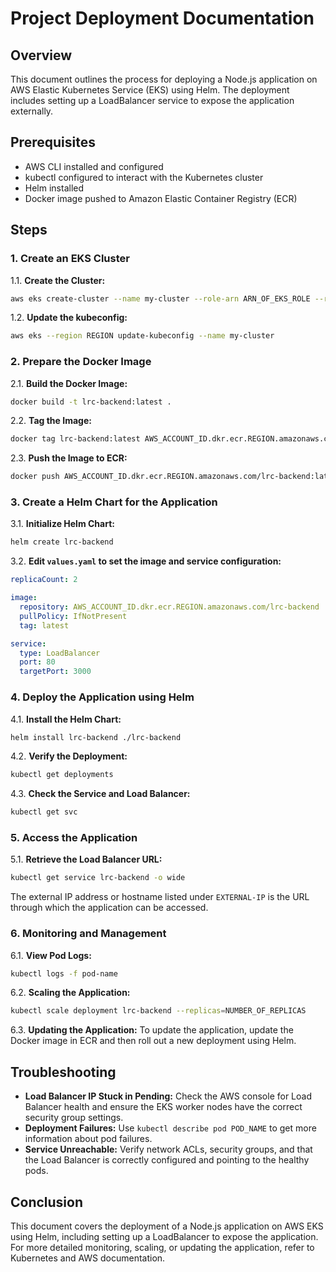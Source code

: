 # Project Deployment Documentation

## Overview

This document outlines the process for deploying a Node.js application on AWS Elastic Kubernetes Service (EKS) using Helm. The deployment includes setting up a LoadBalancer service to expose the application externally.

## Prerequisites

- AWS CLI installed and configured
- kubectl configured to interact with the Kubernetes cluster
- Helm installed
- Docker image pushed to Amazon Elastic Container Registry (ECR)

## Steps

### 1. Create an EKS Cluster

1.1. **Create the Cluster:**
```bash
aws eks create-cluster --name my-cluster --role-arn ARN_OF_EKS_ROLE --resources-vpc-config subnetIds=SUBNET_ID_LIST,securityGroupIds=SECURITY_GROUP_ID_LIST
```

1.2. **Update the kubeconfig:**
```bash
aws eks --region REGION update-kubeconfig --name my-cluster
```

### 2. Prepare the Docker Image

2.1. **Build the Docker Image:**
```bash
docker build -t lrc-backend:latest .
```

2.2. **Tag the Image:**
```bash
docker tag lrc-backend:latest AWS_ACCOUNT_ID.dkr.ecr.REGION.amazonaws.com/lrc-backend:latest
```

2.3. **Push the Image to ECR:**
```bash
docker push AWS_ACCOUNT_ID.dkr.ecr.REGION.amazonaws.com/lrc-backend:latest
```

### 3. Create a Helm Chart for the Application

3.1. **Initialize Helm Chart:**
```bash
helm create lrc-backend
```

3.2. **Edit `values.yaml` to set the image and service configuration:**

```yaml
replicaCount: 2

image:
  repository: AWS_ACCOUNT_ID.dkr.ecr.REGION.amazonaws.com/lrc-backend
  pullPolicy: IfNotPresent
  tag: latest

service:
  type: LoadBalancer
  port: 80
  targetPort: 3000
```

### 4. Deploy the Application using Helm

4.1. **Install the Helm Chart:**
```bash
helm install lrc-backend ./lrc-backend
```

4.2. **Verify the Deployment:**
```bash
kubectl get deployments
```

4.3. **Check the Service and Load Balancer:**
```bash
kubectl get svc
```

### 5. Access the Application

5.1. **Retrieve the Load Balancer URL:**
```bash
kubectl get service lrc-backend -o wide
```

The external IP address or hostname listed under `EXTERNAL-IP` is the URL through which the application can be accessed.

### 6. Monitoring and Management

6.1. **View Pod Logs:**
```bash
kubectl logs -f pod-name
```

6.2. **Scaling the Application:**
```bash
kubectl scale deployment lrc-backend --replicas=NUMBER_OF_REPLICAS
```

6.3. **Updating the Application:**
To update the application, update the Docker image in ECR and then roll out a new deployment using Helm.

## Troubleshooting

- **Load Balancer IP Stuck in Pending:** Check the AWS console for Load Balancer health and ensure the EKS worker nodes have the correct security group settings.
- **Deployment Failures:** Use `kubectl describe pod POD_NAME` to get more information about pod failures.
- **Service Unreachable:** Verify network ACLs, security groups, and that the Load Balancer is correctly configured and pointing to the healthy pods.

## Conclusion

This document covers the deployment of a Node.js application on AWS EKS using Helm, including setting up a LoadBalancer to expose the application. For more detailed monitoring, scaling, or updating the application, refer to Kubernetes and AWS documentation.